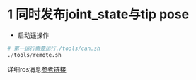 # 1 同时发布joint_state与tip pose

+  启动遥操作
~~~python
# 第一运行需要运行./tools/can.sh
./tools/remote.sh
~~~


详细ros消息[参考链接](https://github.com/agilexrobotics/pose_control/blob/beta/readme.md)
